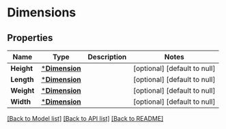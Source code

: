 # Dimensions

## Properties
Name | Type | Description | Notes
------------ | ------------- | ------------- | -------------
**Height** | [***Dimension**](Dimension.md) |  | [optional] [default to null]
**Length** | [***Dimension**](Dimension.md) |  | [optional] [default to null]
**Weight** | [***Dimension**](Dimension.md) |  | [optional] [default to null]
**Width** | [***Dimension**](Dimension.md) |  | [optional] [default to null]

[[Back to Model list]](../README.md#documentation-for-models) [[Back to API list]](../README.md#documentation-for-api-endpoints) [[Back to README]](../README.md)

